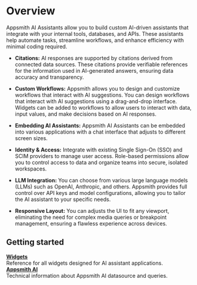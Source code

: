 
# Overview

Appsmith AI Assistants allow you to build custom AI-driven assistants that integrate with your internal tools, databases, and APIs. These assistants help automate tasks, streamline workflows, and enhance efficiency with minimal coding required.


- **Citations:** AI responses are supported by citations derived from connected data sources. These citations provide verifiable references for the information used in AI-generated answers, ensuring data accuracy and transparency.

- **Custom Workflows:** Appsmith allows you to design and customize workflows that interact with AI suggestions. You can design workflows that interact with AI suggestions using a drag-and-drop interface. Widgets can be added to workflows to allow users to interact with data, input values, and make decisions based on AI responses.

- **Embedding AI Assistants:** Appsmith AI Assistants can be embedded into various applications with a chat interface that adjusts to different screen sizes. 

- **Identity & Access:** Integrate with existing Single Sign-On (SSO) and SCIM providers to manage user access. Role-based permissions allow you to control access to data and organize teams into secure, isolated workspaces.

- **LLM Integration:** You can choose from various large language models (LLMs) such as OpenAI, Anthropic, and others. Appsmith provides full control over API keys and model configurations, allowing you to tailor the AI assistant to your specific needs.

- **Responsive Layout:** You can adjusts the UI to fit any viewport, eliminating the need for complex media queries or breakpoint management, ensuring a flawless experience across devices.


## Getting started 

<div className="containerGridSampleApp">

   <div className="containerColumnSampleApp columnGrid column-two">
   <div className="containerCol">
      </div>
      <b><a href="/packages/tutorial/query-module">Widgets</a></b>
      <div className="containerDescription"> Reference for all widgets designed for AI assistant applications.</div>
   </div>
   <div className="containerColumnSampleApp columnGrid column-two">
   <div className="containerCol">
      </div>
      <b><a href="/packages/tutorial/query-module">Appsmith AI</a></b>
      <div className="containerDescription">Technical information about Appsmith AI datasource and queries.</div>
   </div>
  
</div>

